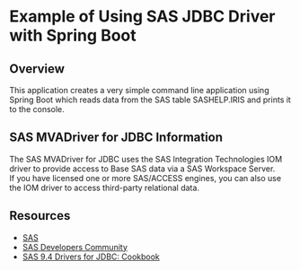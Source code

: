 # Example of Using SAS JDBC Driver with Spring Boot

## Overview
This application creates a very simple command line application using 
Spring Boot which reads data from the SAS table SASHELP.IRIS and prints
it to the console.

## SAS MVADriver for JDBC Information
The SAS MVADriver for JDBC uses the SAS Integration Technologies IOM 
driver to provide access to Base SAS data via a SAS Workspace Server.  
If you have licensed one or more SAS/ACCESS engines, you can also use 
the IOM driver to access third-party relational data.

## Resources

* [SAS](http://www.sas.com)
* [SAS Developers Community](https://communities.sas.com/t5/Developers/bd-p/developers)
* [SAS 9.4 Drivers for JDBC: Cookbook](https://documentation.sas.com/?docsetId=jdbcref&docsetTarget=p03fq49scrkkhmn141or225z0nc0.htm&docsetVersion=9.4&locale=en)